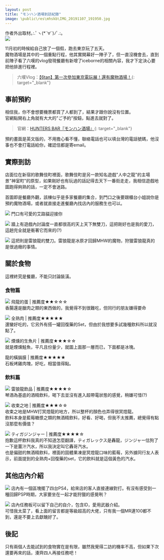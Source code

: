 ```yaml
---
layout: post
title: "モンハン酒場到訪紀錄"
image: \public\res\mhskb\IMG_20191107_191950.jpg
---
```


作者外出取材｡:.ﾟヽ(*´∀`)ﾉﾟ.:｡  
![](\public\res\mhskb\IMG_20191107_191950.jpg)

<!-- more -->

11月初的時候給自己放了一個假，跑去東京玩了五天。  
魔物酒場是其中的一個重點行程，他其實開幕好一陣子了，但一直沒機會去，直到前陣子看了六嘆的vlog發現餐廳有新增了iceborne的相關內容，我才下定決心要把他排進行程裡。
> 六嘆Vlog：[【6tan】第一次參加東京電玩展！還有魔物酒場！](https://youtu.be/vFNzAkoW-w8){: target="_blank"}

## 事前預約
相信我，你不會想要機票都買了人都到了，結果才跟你說沒有位置。  
官網點開右上角就有大大的"ご予約"按鈕，點進去就對了。
> 官網：[HUNTERS BAR『モンハン酒場』](https://www.paselaresorts.com/collaboration/mhsb/){: target="_blank"}

預約畫面是英文版的，不用擔心看不懂，聯絡電話也可以填台灣的電話號碼，他沒事也不會打電話給你，確認信都是寄email。

## 實際到訪
店面位在新宿的歌舞伎町裡面，歌舞伎町是另一款知名遊戲"人中之龍"的主場景"神室町"的原型，如果剛好也有玩過的話記得去天下一番街走走，我相信遊戲地圖跑得夠熟的話，一定不會迷路。

首圖即是餐廳外觀，該棟似乎是多家餐廳的集合，到門口之後要跟櫃台小姐說你是預約魔物酒場，或者就直接走進餐廳內找店內的服務生也可以。

![](\public\res\mhskb\IMG_20191107_211549.jpg)
門口有可愛的艾路貓迎接你

![](\public\res\mhskb\DSC_6798.jpg)
牆上有遊戲內討論度一直都很高的天上天下無雙刀，這把剛好也是我的愛刀，這趟完全就是衝著它而來的(?)

![](\public\res\mhskb\DSC_6774.jpg)
這把則是雷狼龍的雙刀。雷狼龍是冰原才回歸MHW的魔物，狩獵雷狼龍真的是很過癮的事情。

## 關於食物
這裡終究是餐廳，不能只討論裝潢。

### 食物篇

![](\public\res\mhskb\DSC_6775.jpg)
飛龍的蛋 | 推薦度★★☆☆☆  
香腸還是臘肉之類的東西做的，我覺得不到很難吃，但同行的朋友嫌得要命

![](\public\res\mhskb\DSC_6786.jpg)
全熟肉 | 推薦度★★★★★  
還蠻好吃的，它另外有搭一罐回復藥的Set，但由於我想要多試幾種飲料所以就沒點了。

![](\public\res\mhskb\DSC_6783.jpg)
煙燻的生魚片 | 推薦度★★★☆☆  
就是煙燻鮭魚，平凡且份量少，就圖上面那一層而已，下面都是冰塊。  

龍的橫膈膜 | 推薦度★★★★★  
石板烤雞肉塊，好吃，相當值得點。

### 飲料篇

![](\public\res\mhskb\DSC_6778.jpg)
雷狼龍飲品 | 推薦度★★★★☆  
琴酒為基底的酒精飲料，喝下去並沒有進入超帶電狀態的感覺，稍嫌可惜(?)

![](\public\res\mhskb\DSC_6804.jpg)
收束之地 | 推薦度★★★☆☆  
收束之地是MHW打冥燈龍的地方，所以整杯的顏色也弄得很冥燈龍。  
飲料本身是藍莓糖漿之類的無酒精飲料，好看、好喝，但我不太推薦，總覺得有點沒那麼有價值？

![](\public\res\mhskb\DSC_6805.jpg)
ティガジンジャー | 推薦度★★★★☆  
抱歉這杯飲料我真的不知道怎麼翻譯，ティガレックス是轟龍，ジンジャー估狗了一下是薑汁汽水，所以我決定叫它轟哥汽水。  
也是偏甜的無酒精飲料，裡面的固體果凍是冥燈龍口味的藍莓，另外據同行友人表示，前面提到的全熟肉+回復藥的set，它的飲料就是這個黃色的汽水。 

## 其他店內介紹

![](\public\res\mhskb\DSC_6811.jpg)
店內有一個區塊擺了四台PS4，給來店的客人直接連線對打。有沒有感受到一種回歸PSP時期，大家要坐在一起才能狩獵的感覺咧？

![](\public\res\mhskb\DSC_6814.jpg)
店內任務板可以留下自己的自介，包含ID，愛用武器介紹。  
可惜我太菜了，看上面的留言都是等級超高的大佬，只有我一個MR連100都不到，還是不要上去獻醜好了。

## 後記
只有兩個人去能試到的食物實在是有限，雖然我覺得二訪的機率不高，但如果下次還要再來的話，湊齊四人再接任務吧！